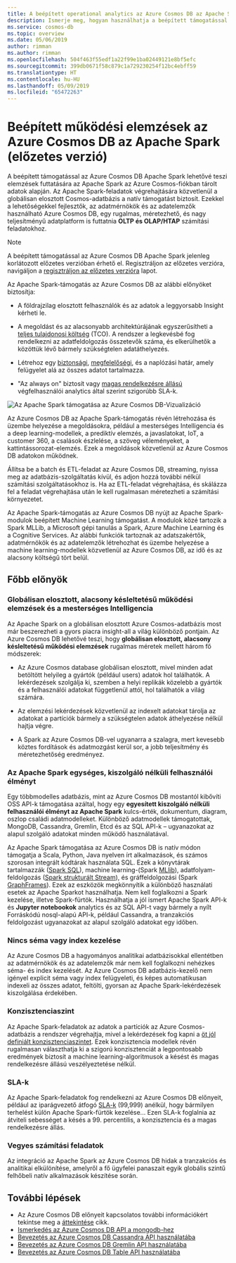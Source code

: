 ```yaml
---
title: A beépített operational analytics az Azure Cosmos DB az Apache Spark bemutatása
description: Ismerje meg, hogyan használhatja a beépített támogatással az Apache Spark az Azure Cosmos DB működési elemzések és a mesterséges Intelligencia futtatása
ms.service: cosmos-db
ms.topic: overview
ms.date: 05/06/2019
author: rimman
ms.author: rimman
ms.openlocfilehash: 504f463f55edf1a22f99e1ba02449121e8bf5efc
ms.sourcegitcommit: 399db0671f58c879c1a729230254f12bc4ebff59
ms.translationtype: HT
ms.contentlocale: hu-HU
ms.lasthandoff: 05/09/2019
ms.locfileid: "65472263"
---
```

# <a name="built-in-operational-analytics-in-azure-cosmos-db-with-apache-spark-preview"></a>Beépített működési elemzések az Azure Cosmos DB az Apache Spark (előzetes verzió) 

A beépített támogatással az Azure Cosmos DB Apache Spark lehetővé teszi elemzések futtatására az Apache Spark az Azure Cosmos-fiókban tárolt adatok alapján. Az Apache Spark-feladatok végrehajtására közvetlenül a globálisan elosztott Cosmos-adatbázis a natív támogatást biztosít. Ezekkel a lehetőségekkel fejlesztők, az adatmérnökök és az adatelemzők használható Azure Cosmos DB, egy rugalmas, méretezhető, és nagy teljesítményű adatplatform is futtatnia **OLTP és OLAP/HTAP** számítási feladatokhoz. 

> [!NOTE]
> A beépített támogatással az Azure Cosmos DB Apache Spark jelenleg korlátozott előzetes verzióban érhető el. Regisztráljon az előzetes verzióra, navigáljon a [regisztráljon az előzetes verzióra](https://portal.azure.com/?feature.customportal=false#create/Microsoft.DocumentDB) lapot. 

Az Apache Spark-támogatás az Azure Cosmos DB az alábbi előnyöket biztosítja:

* A földrajzilag elosztott felhasználók és az adatok a leggyorsabb Insight kérheti le.

* A megoldást és az alacsonyabb architektúrájának egyszerűsítheti a [teljes tulajdonosi költség](total-cost-ownership.md) (TCO). A rendszer a legkevésbé fog rendelkezni az adatfeldolgozás összetevők száma, és elkerülhetők a közöttük lévő bármely szükségtelen adatáthelyezés.

* Létrehoz egy [biztonsági](secure-access-to-data.md), [megfelelőségi](compliance.md), és a naplózási határ, amely felügyelet alá az összes adatot tartalmazza.

* "Az always on" biztosít vagy [magas rendelkezésre állású](high-availability.md) végfelhasználói analytics által szerint szigorúbb SLA-k.

![Az Apache Spark támogatása az Azure Cosmos DB-Vizualizáció](./media/spark-api-introduction/spark-api-visualization.png)
 
Az Azure Cosmos DB az Apache Spark-támogatás révén létrehozása és üzembe helyezése a megoldásokra, például a mesterséges Intelligencia és a deep learning-modellek, a prediktív elemzés, a javaslatokat, IoT, a customer 360, a csalások észlelése, a szöveg véleményeket, a kattintássorozat-elemzés. Ezek a megoldások közvetlenül az Azure Cosmos DB adatokon működnek.

Állítsa be a batch és ETL-feladat az Azure Cosmos DB, streaming, nyissa meg az adatbázis-szolgáltatás kívül, és adjon hozzá további nélkül számítási szolgáltatásokhoz is. Ha az ETL-feladat végrehajtása, és skálázza fel a feladat végrehajtása után le kell rugalmasan méretezheti a számítási környezetet.

Az Apache Spark-támogatás az Azure Cosmos DB nyújt az Apache Spark-modulok beépített Machine Learning támogatást. A modulok közé tartozik a Spark MLLib, a Microsoft gépi tanulás a Spark, Azure Machine Learning és a Cognitive Services. Az alábbi funkciók tartoznak az adatszakértők, adatmérnökök és az adatelemzők létrehozhat és üzembe helyezése a machine learning-modellek közvetlenül az Azure Cosmos DB, az idő és az alacsony költségű tört belül.


## <a name="key-benefits"></a>Főbb előnyök

### <a name="globally-distributed-low-latency-operational-analytics-and-ai"></a>Globálisan elosztott, alacsony késleltetésű működési elemzések és a mesterséges Intelligencia

Az Apache Spark on a globálisan elosztott Azure Cosmos-adatbázis most már beszerezheti a gyors piacra insight-all a világ különböző pontjain. Az Azure Cosmos DB lehetővé teszi, hogy **globálisan elosztott, alacsony késleltetésű működési elemzések** rugalmas méretek mellett három fő módszerek:

* Az Azure Cosmos database globálisan elosztott, mivel minden adat betöltött helyileg a gyártók (például users) adatok hol találhatók. A lekérdezések szolgálja ki, szemben a helyi replikák közelebb a gyártók és a felhasználói adatokat függetlenül attól, hol találhatók a világ számára. 

* Az elemzési lekérdezések közvetlenül az indexelt adatokat tárolja az adatokat a partíciók bármely a szükségtelen adatok áthelyezése nélkül hajtja végre. 

* A Spark az Azure Cosmos DB-vel ugyanarra a szalagra, mert kevesebb köztes fordítások és adatmozgást kerül sor, a jobb teljesítmény és méretezhetőség eredményez.

### <a name="unified-serverless-experience-for-apache-spark"></a>Az Apache Spark egységes, kiszolgáló nélküli felhasználói élményt

Egy többmodelles adatbázis, mint az Azure Cosmos DB mostantól kibővíti OSS API-k támogatása azáltal, hogy egy **egyesített kiszolgáló nélküli felhasználói élményt az Apache Spark** kulcs-érték, dokumentum, diagram, oszlop családi adatmodelleket. Különböző adatmodellek támogatottak, MongoDB, Cassandra, Gremlin, Etcd és az SQL API-k – ugyanazokat az alapul szolgáló adatokat minden működő használatával. 

Az Apache Spark támogatása az Azure Cosmos DB is natív módon támogatja a Scala, Python, Java nyelven írt alkalmazások, és számos szorosan integrált kódtárak használata SQL. Ezek a könyvtárak tartalmazzák ([Spark SQL](https://spark.apache.org/sql/)), machine learning-(Spark [MLlib](https://spark.apache.org/mllib/)), adatfolyam-feldolgozás ([Spark strukturált Stream](https://spark.apache.org/streaming/)), és gráffeldolgozási (Spark [GraphFrames]( https://docs.databricks.com/spark/latest/graph-analysis/graphframes/user-guide-python.html)). Ezek az eszközök megkönnyítik a különböző használati esetek az Apache Sparkot használhatja. Nem kell foglalkozni a Spark kezelése, illetve Spark-fürtök. Használhatja a jól ismert Apache Spark API-k és **Jupyter notebookok** analytics és az SQL API-t vagy bármely a nyílt Forráskódú nosql-alapú API-k, például Cassandra, a tranzakciós feldolgozást ugyanazokat az alapul szolgáló adatokat egy időben.

### <a name="no-schema-or-index-management"></a>Nincs séma vagy index kezelése

Az Azure Cosmos DB a hagyományos analitikai adatbázisokkal ellentétben az adatmérnökök és az adatelemzők már nem kell foglalkozni nehézkes séma- és index kezelését. Az Azure Cosmos DB adatbázis-kezelő nem igényel explicit séma vagy index felügyeleti, és képes automatikusan indexeli az összes adatot, feltölti, gyorsan az Apache Spark-lekérdezések kiszolgálása érdekében. 

### <a name="consistency-choices"></a>Konzisztenciaszint

Az Apache Spark-feladatok az adatok a partíciók az Azure Cosmos-adatbázis a rendszer végrehajtja, mivel a lekérdezések fog kapni a [öt jól definiált konzisztenciaszintet](consistency-levels.md). Ezek konzisztencia modellek révén rugalmasan választhatja ki a szigorú konzisztenciát a legpontosabb eredmények biztosít a machine learning-algoritmusok a késést és magas rendelkezésre állású veszélyeztetése nélkül. 

### <a name="slas"></a>SLA-k

Az Apache Spark-feladatok fog rendelkezni az Azure Cosmos DB előnyeit, például az iparágvezető átfogó [SLA-k](https://azure.microsoft.com/support/legal/sla/documentdb/v1_1/) (99,999) anélkül, hogy bármilyen terhelést külön Apache Spark-fürtök kezelése... Ezen SLA-k foglalnia az átviteli sebességet a késés a 99. percentilis, a konzisztencia és a magas rendelkezésre állás. 

### <a name="mixed-workloads"></a>Vegyes számítási feladatok

Az integráció az Apache Spark az Azure Cosmos DB hidak a tranzakciós és analitikai elkülönítése, amelyről a fő ügyfelei panaszait egyik globális szintű felhőbeli natív alkalmazások készítése során. 

## <a name="next-steps"></a>További lépések

* Az Azure Cosmos DB előnyeit kapcsolatos további információkért tekintse meg a [áttekintése](introduction.md) cikk.
* [Ismerkedés az Azure Cosmos DB API a mongodb-hez](mongodb-introduction.md)
* [Bevezetés az Azure Cosmos DB Cassandra API használatába](cassandra-introduction.md)
* [Bevezetés az Azure Cosmos DB Gremlin API használatába](graph-introduction.md)
* [Bevezetés az Azure Cosmos DB Table API használatába](table-introduction.md)




